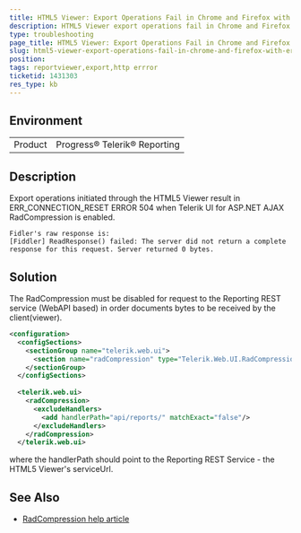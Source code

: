 ```yaml
---
title: HTML5 Viewer: Export Operations Fail in Chrome and Firefox with ERR_CONNECTION_RESET HTTP Error 504
description: HTML5 Viewer export operations fail in Chrome and Firefox with ERR_CONNECTION_RESET HTTP Error 504
type: troubleshooting
page_title: HTML5 Viewer: Export Operations Fail in Chrome and Firefox with ERR_CONNECTION_RESET HTTP Error 504
slug: html5-viewer-export-operations-fail-in-chrome-and-firefox-with-err_connection_reset_error_504
position: 
tags: reportviewer,export,http errror
ticketid: 1431303
res_type: kb
---
```


## Environment
<table>
	<tr>
		<td>Product</td>
		<td>Progress® Telerik® Reporting</td>
	</tr>
</table>


## Description
Export operations initiated through the HTML5 Viewer result in ERR_CONNECTION_RESET ERROR 504 when Telerik UI for ASP.NET AJAX RadCompression is enabled.
```
Fidler's raw response is:
[Fiddler] ReadResponse() failed: The server did not return a complete response for this request. Server returned 0 bytes.                                                                                                                                                                                                                                                                                                                                                                                                       
```
## Solution
The RadCompression must be disabled for request to the Reporting REST service (WebAPI based) in order documents bytes to be received by the client(viewer).
``` XML
<configuration>
  <configSections>
    <sectionGroup name="telerik.web.ui">
      <section name="radCompression" type="Telerik.Web.UI.RadCompressionConfigurationSection, Telerik.Web.UI, PublicKeyToken=121fae78165ba3d4" allowDefinition="MachineToApplication" requirePermission="false"/>
    </sectionGroup>
  </configSections>
   
  <telerik.web.ui>
    <radCompression>
      <excludeHandlers>
        <add handlerPath="api/reports/" matchExact="false"/>
      </excludeHandlers>
    </radCompression>
  </telerik.web.ui>
```
where the handlerPath should point to the Reporting REST Service - the HTML5 Viewer's serviceUrl.

## See Also
* [RadCompression help article](https://docs.telerik.com/devtools/aspnet-ajax/controls/radcompression)
